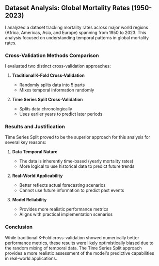 ## Dataset Analysis: Global Mortality Rates (1950-2023)

I analyzed a dataset tracking mortality rates across major world regions (Africa, Americas, Asia, and Europe) spanning from 1950 to 2023. This analysis focused on understanding temporal patterns in global mortality rates.

### Cross-Validation Methods Comparison

I evaluated two distinct cross-validation approaches:

1. **Traditional K-Fold Cross-Validation**
   - Randomly splits data into 5 parts
   - Mixes temporal information randomly

2. **Time Series Split Cross-Validation**
   - Splits data chronologically
   - Uses earlier years to predict later periods

### Results and Justification

Time Series Split proved to be the superior approach for this analysis for several key reasons:

1. **Data Temporal Nature**
   - The data is inherently time-based (yearly mortality rates)
   - More logical to use historical data to predict future trends

2. **Real-World Applicability**
   - Better reflects actual forecasting scenarios
   - Cannot use future information to predict past events

3. **Model Reliability**
   - Provides more realistic performance metrics
   - Aligns with practical implementation scenarios

### Conclusion

While traditional K-Fold cross-validation showed numerically better performance metrics, these results were likely optimistically biased due to the random mixing of temporal data. The Time Series Split approach provides a more realistic assessment of the model's predictive capabilities in real-world applications.